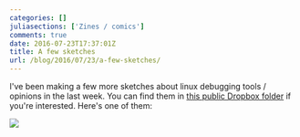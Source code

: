 ```yaml
---
categories: []
juliasections: ['Zines / comics']
comments: true
date: 2016-07-23T17:37:01Z
title: A few sketches
url: /blog/2016/07/23/a-few-sketches/
---
```


I've been making a few more sketches about linux debugging tools / opinions in the last week. You can find them in [this public Dropbox folder](http://bit.ly/julia-sketches) if you're interested. Here's one of them:

<img src="/images/wizard-programmer.png">